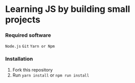# Learning JS by building small projects

### Required software
`Node.js`
`Git`
`Yarn or Npm`

### Installation
1. Fork this repository
2. Run `yarn install` or `npm run install`

